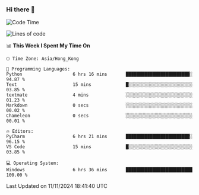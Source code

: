 ### Hi there 👋

<!--
**RoiexLee/RoiexLee** is a ✨ _special_ ✨ repository because its `README.md` (this file) appears on your GitHub profile.

Here are some ideas to get you started:

- 🔭 I’m currently working on ...
- 🌱 I’m currently learning ...
- 👯 I’m looking to collaborate on ...
- 🤔 I’m looking for help with ...
- 💬 Ask me about ...
- 📫 How to reach me: ...
- 😄 Pronouns: ...
- ⚡ Fun fact: ...
-->

<!--START_SECTION:waka-->
![Code Time](http://img.shields.io/badge/Code%20Time-741%20hrs%2027%20mins-blue)

![Lines of code](https://img.shields.io/badge/From%20Hello%20World%20I%27ve%20Written-38.4%20thousand%20lines%20of%20code-blue)

📊 **This Week I Spent My Time On** 

```text
🕑︎ Time Zone: Asia/Hong_Kong

💬 Programming Languages: 
Python                   6 hrs 16 mins       ████████████████████████░   94.87 % 
Text                     15 mins             █░░░░░░░░░░░░░░░░░░░░░░░░   03.85 % 
textmate                 4 mins              ░░░░░░░░░░░░░░░░░░░░░░░░░   01.23 % 
Markdown                 0 secs              ░░░░░░░░░░░░░░░░░░░░░░░░░   00.02 % 
Chameleon                0 secs              ░░░░░░░░░░░░░░░░░░░░░░░░░   00.01 % 

🔥 Editors: 
PyCharm                  6 hrs 21 mins       ████████████████████████░   96.15 % 
VS Code                  15 mins             █░░░░░░░░░░░░░░░░░░░░░░░░   03.85 % 

💻 Operating System: 
Windows                  6 hrs 36 mins       █████████████████████████   100.00 % 
```


 Last Updated on 11/11/2024 18:41:40 UTC
<!--END_SECTION:waka-->
